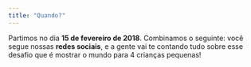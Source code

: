 ```yaml
---
title: "Quando?"
---
```

Partimos no dia **15 de fevereiro de 2018**. Combinamos o seguinte: você segue nossas **redes sociais**, e a gente vai te contando tudo sobre esse desafio que é mostrar o mundo para 4 crianças pequenas!
